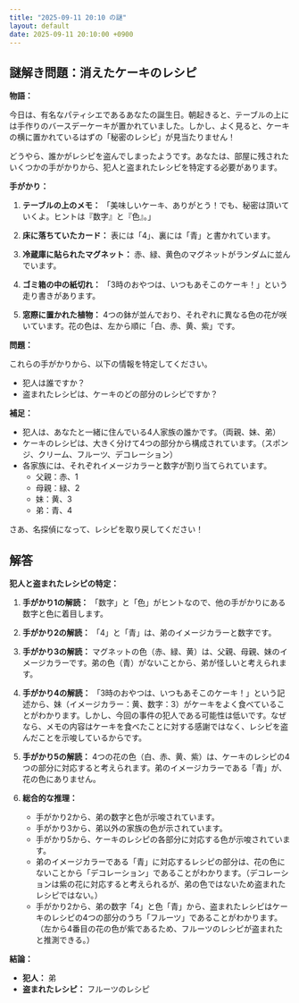 ```yaml
---
title: "2025-09-11 20:10 の謎"
layout: default
date: 2025-09-11 20:10:00 +0900
---
```

## 謎解き問題：消えたケーキのレシピ

**物語：**

今日は、有名なパティシエであるあなたの誕生日。朝起きると、テーブルの上には手作りのバースデーケーキが置かれていました。しかし、よく見ると、ケーキの横に置かれているはずの「秘密のレシピ」が見当たりません！

どうやら、誰かがレシピを盗んでしまったようです。あなたは、部屋に残されたいくつかの手がかりから、犯人と盗まれたレシピを特定する必要があります。

**手がかり：**

1.  **テーブルの上のメモ：**
    「美味しいケーキ、ありがとう！でも、秘密は頂いていくよ。ヒントは『数字』と『色』。」

2.  **床に落ちていたカード：**
    表には「4」、裏には「青」と書かれています。

3.  **冷蔵庫に貼られたマグネット：**
    赤、緑、黄色のマグネットがランダムに並んでいます。

4.  **ゴミ箱の中の紙切れ：**
    「3時のおやつは、いつもあそこのケーキ！」という走り書きがあります。

5.  **窓際に置かれた植物：**
    4つの鉢が並んでおり、それぞれに異なる色の花が咲いています。花の色は、左から順に「白、赤、黄、紫」です。

**問題：**

これらの手がかりから、以下の情報を特定してください。

*   犯人は誰ですか？
*   盗まれたレシピは、ケーキのどの部分のレシピですか？

**補足：**

*   犯人は、あなたと一緒に住んでいる4人家族の誰かです。（両親、妹、弟）
*   ケーキのレシピは、大きく分けて4つの部分から構成されています。（スポンジ、クリーム、フルーツ、デコレーション）
*   各家族には、それぞれイメージカラーと数字が割り当てられています。
    *   父親：赤、1
    *   母親：緑、2
    *   妹：黄、3
    *   弟：青、4

さあ、名探偵になって、レシピを取り戻してください！

## 解答

**犯人と盗まれたレシピの特定：**

1.  **手がかり1の解読：**
    「数字」と「色」がヒントなので、他の手がかりにある数字と色に着目します。

2.  **手がかり2の解読：**
    「4」と「青」は、弟のイメージカラーと数字です。

3.  **手がかり3の解読：**
    マグネットの色（赤、緑、黄）は、父親、母親、妹のイメージカラーです。弟の色（青）がないことから、弟が怪しいと考えられます。

4.  **手がかり4の解読：**
    「3時のおやつは、いつもあそこのケーキ！」という記述から、妹（イメージカラー：黄、数字：3）がケーキをよく食べていることがわかります。しかし、今回の事件の犯人である可能性は低いです。なぜなら、メモの内容はケーキを食べたことに対する感謝ではなく、レシピを盗んだことを示唆しているからです。

5.  **手がかり5の解読：**
    4つの花の色（白、赤、黄、紫）は、ケーキのレシピの4つの部分に対応すると考えられます。弟のイメージカラーである「青」が、花の色にありません。

6.  **総合的な推理：**
    *   手がかり2から、弟の数字と色が示唆されています。
    *   手がかり3から、弟以外の家族の色が示されています。
    *   手がかり5から、ケーキのレシピの各部分に対応する色が示唆されています。
    *   弟のイメージカラーである「青」に対応するレシピの部分は、花の色にないことから「デコレーション」であることがわかります。（デコレーションは紫の花に対応すると考えられるが、弟の色ではないため盗まれたレシピではない。）
    *   手がかり2から、弟の数字「4」と色「青」から、盗まれたレシピはケーキのレシピの4つの部分のうち「フルーツ」であることがわかります。（左から4番目の花の色が紫であるため、フルーツのレシピが盗まれたと推測できる。）

**結論：**

*   **犯人：** 弟
*   **盗まれたレシピ：** フルーツのレシピ
